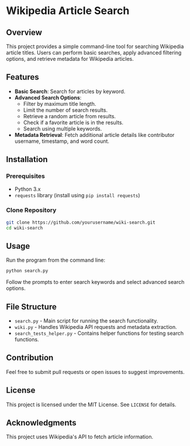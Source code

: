 # Wikipedia Article Search

## Overview
This project provides a simple command-line tool for searching Wikipedia article titles. Users can perform basic searches, apply advanced filtering options, and retrieve metadata for Wikipedia articles.

## Features
- **Basic Search**: Search for articles by keyword.
- **Advanced Search Options**:
  - Filter by maximum title length.
  - Limit the number of search results.
  - Retrieve a random article from results.
  - Check if a favorite article is in the results.
  - Search using multiple keywords.
- **Metadata Retrieval**: Fetch additional article details like contributor username, timestamp, and word count.

## Installation
### Prerequisites
- Python 3.x
- `requests` library (install using `pip install requests`)

### Clone Repository
```bash
git clone https://github.com/yourusername/wiki-search.git
cd wiki-search
```

## Usage
Run the program from the command line:
```bash
python search.py
```
Follow the prompts to enter search keywords and select advanced search options.

## File Structure
- `search.py` - Main script for running the search functionality.
- `wiki.py` - Handles Wikipedia API requests and metadata extraction.
- `search_tests_helper.py` - Contains helper functions for testing search functions.

## Contribution
Feel free to submit pull requests or open issues to suggest improvements.

## License
This project is licensed under the MIT License. See `LICENSE` for details.

## Acknowledgments
This project uses Wikipedia's API to fetch article information.

